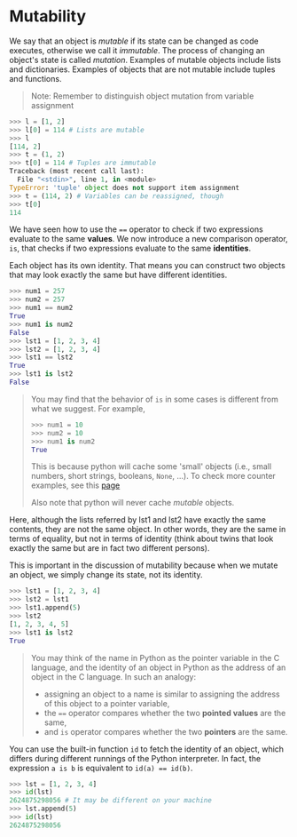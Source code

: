 # Mutability

We say that an object is _mutable_ if its state can be changed as code executes, otherwise we call it _immutable_. The process of changing an object's state is called _mutation_. Examples of mutable objects include lists and dictionaries. Examples of objects that are not mutable include tuples and functions.

> Note: Remember to distinguish object mutation from variable assignment

```python
>>> l = [1, 2]
>>> l[0] = 114 # Lists are mutable
>>> l
[114, 2]
>>> t = (1, 2)
>>> t[0] = 114 # Tuples are immutable
Traceback (most recent call last):
  File "<stdin>", line 1, in <module>
TypeError: 'tuple' object does not support item assignment
>>> t = (114, 2) # Variables can be reassigned, though
>>> t[0]
114
```

We have seen how to use the `==` operator to check if two expressions evaluate to the same **values**. We now introduce a new comparison operator, `is`, that checks if two expressions evaluate to the same **identities**.

Each object has its own identity. That means you can construct two objects that may look exactly the same but have different identities.

```python
>>> num1 = 257
>>> num2 = 257
>>> num1 == num2
True
>>> num1 is num2
False
>>> lst1 = [1, 2, 3, 4]
>>> lst2 = [1, 2, 3, 4]
>>> lst1 == lst2
True
>>> lst1 is lst2
False
```

> You may find that the behavior of `is` in some cases is different from what we suggest. For example,
>
> ```python
> >>> num1 = 10
> >>> num2 = 10
> >>> num1 is num2
> True
> ```
>
> This is because python will cache some 'small' objects (i.e., small numbers, short strings, booleans, `None`, ...). To check more counter examples, see this [page](https://stackoverflow.com/questions/15171695/whats-with-the-integer-cache-maintained-by-the-interpreter)
>
> Also note that python will never cache _mutable_ objects.

Here, although the lists referred by lst1 and lst2 have exactly the same contents, they are not the same object. In other words, they are the same in terms of equality, but not in terms of identity (think about twins that look exactly the same but are in fact two different persons).

This is important in the discussion of mutability because when we mutate an object, we simply change its state, not its identity.

```python
>>> lst1 = [1, 2, 3, 4]
>>> lst2 = lst1
>>> lst1.append(5)
>>> lst2
[1, 2, 3, 4, 5]
>>> lst1 is lst2
True
```

> You may think of the name in Python as the pointer variable in the C language, and the identity of an object in Python as the address of an object in the C language. In such an analogy:
>
> * assigning an object to a name is similar to assigning the address of this object to a pointer variable,
> * the `==` operator compares whether the two **pointed values** are the same,
> * and `is` operator compares whether the two **pointers** are the same.

You can use the built-in function `id` to fetch the identity of an object, which differs during different runnings of the Python interpreter. In fact, the expression `a is b` is equivalent to `id(a) == id(b)`.

```python
>>> lst = [1, 2, 3, 4]
>>> id(lst)
2624875298056 # It may be different on your machine
>>> lst.append(5)
>>> id(lst)
2624875298056
```
